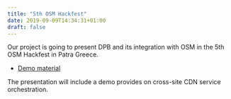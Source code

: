 ```yaml
---
title: "5th OSM Hackfest"
date: 2019-09-09T14:34:31+01:00
draft: false
---
```


Our project is going to present DPB and its integration with OSM in the 5th OSM Hackfest in Patra Greece. 

 * [Demo material](https://github.com/DataPlaneBroker/DemoMaterial)

 The presentation will include a demo provides on cross-site CDN service orchestration.